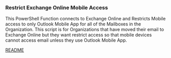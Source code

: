 ### Restrict Exchange Online Mobile Access
This PowerShell Function connects to Exchange Online and Restricts Mobile access to only Outlook Mobile App for all of the Mailboxes in the Organization. This script is for Organizations that have moved their email to Exchange Online but they want restrict access so that mobile devices cannot access email unless they use Outlook Mobile App.

[README](https://github.com/OfficeDev/Office-IT-Pro-Deployment-Scripts/wiki/README_Disable-ExchangeOnlineMobileAccess)
